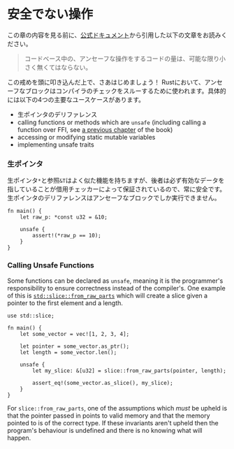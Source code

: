 <!--
# Unsafe Operations
-->
# 安全でない操作

<!--
As an introduction to this section, to borrow from [the official docs][unsafe],
"one should try to minimize the amount of unsafe code in a code base." With that
in mind, let's get started! Unsafe annotations in Rust are used to bypass
protections put in place by the compiler; specifically, there are four primary
things that unsafe is used for:
-->
この章の内容を見る前に、[公式ドキュメント](http://doc.rust-lang.org/book/unsafe.html)から引用した以下の文章をお読みください。

> コードベース中の、アンセーフな操作をするコードの量は、可能な限り小さく無くてはならない。

この戒めを頭に叩き込んだ上で、さあはじめましょう！
Rustにおいて、アンセーフなブロックはコンパイラのチェックをスルーするために使われます。具体的には以下の4つの主要なユースケースがあります。

<!--
* dereferencing raw pointers
* calling functions or methods which are `unsafe` (including calling a function
  over FFI, see [a previous chapter](std_misc/ffi.md) of the book) 
* accessing or modifying static mutable variables
* implementing unsafe traits
-->
* 生ポインタのデリファレンス
* calling functions or methods which are `unsafe` (including calling a function
  over FFI, see [a previous chapter](std_misc/ffi.md) of the book) 
* accessing or modifying static mutable variables
* implementing unsafe traits

<!--
### Raw Pointers
Raw pointers `*` and references `&T` function similarly, but references are
always safe because they are guaranteed to point to valid data due to the
borrow checker. Dereferencing a raw pointer can only be done through an unsafe
block.
-->
### 生ポインタ
生ポインタ`*`と参照`&T`はよく似た機能を持ちますが、後者は必ず有効なデータを指していることが借用チェッカーによって保証されているので、常に安全です。生ポインタのデリファレンスはアンセーフなブロックでしか実行できません。

```rust,editable
fn main() {
    let raw_p: *const u32 = &10;

    unsafe {
        assert!(*raw_p == 10);
    }
}
```

### Calling Unsafe Functions
Some functions can be declared as `unsafe`, meaning it is the programmer's
responsibility to ensure correctness instead of the compiler's. One example
of this is [`std::slice::from_raw_parts`] which will create a slice given a
pointer to the first element and a length.

```rust,editable
use std::slice;

fn main() {
    let some_vector = vec![1, 2, 3, 4];

    let pointer = some_vector.as_ptr();
    let length = some_vector.len();

    unsafe {
        let my_slice: &[u32] = slice::from_raw_parts(pointer, length);

        assert_eq!(some_vector.as_slice(), my_slice);
    }
}
```

For `slice::from_raw_parts`, one of the assumptions which *must* be upheld is 
that the pointer passed in points to valid memory and that the memory pointed to
is of the correct type. If these invariants aren't upheld then the program's 
behaviour is undefined and there is no knowing what will happen.


[unsafe]: https://doc.rust-lang.org/book/ch19-01-unsafe-rust.html
[`std::slice::from_raw_parts`]: https://doc.rust-lang.org/std/slice/fn.from_raw_parts.html
